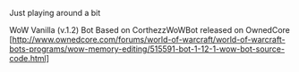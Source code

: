 Just playing around a bit

WoW Vanilla (v.1.2) Bot Based on CorthezzWoWBot 
released on OwnedCore [http://www.ownedcore.com/forums/world-of-warcraft/world-of-warcraft-bots-programs/wow-memory-editing/515591-bot-1-12-1-wow-bot-source-code.html]
